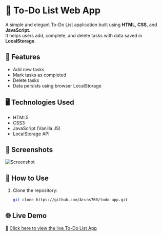 # 📝 To-Do List Web App

A simple and elegant To-Do List application built using **HTML**, **CSS**, and **JavaScript**.  
It helps users add, complete, and delete tasks with data saved in **LocalStorage**.

## 🚀 Features

- Add new tasks
- Mark tasks as completed
- Delete tasks
- Data persists using browser LocalStorage

## 🖥️ Technologies Used

- HTML5
- CSS3
- JavaScript (Vanilla JS)
- LocalStorage API

## 📸 Screenshots

![Screenshot](screenshot.png) <!-- Optional: Add your screenshot here -->

## 📂 How to Use

1. Clone the repository:
   ```bash
   git clone https://github.com/Aruns760/todo-app.git

## 🌐 Live Demo

🔗 [Click here to view the live To-Do List App](https://aruns760.github.io/todo-app/)
